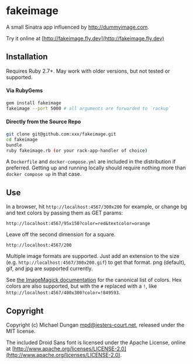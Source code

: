 # fakeimage

A small Sinatra app influenced by <http://dummyimage.com>.

Try it online at [http://fakeimage.fly.dev](http://fakeimage.fly.dev)

## Installation

Requires Ruby 2.7+. May work with older versions, but not tested or supported.

#### Via RubyGems
```bash
gem install fakeimage
fakeimage --port 5000 # all arguments are forwarded to `rackup`
```

#### Directly from the Source Repo
```bash
git clone git@github.com:xxx/fakeimage.git
cd fakeimage
bundle
ruby fakeimage.rb (or your rack-app-handler of choice)
```

A `Dockerfile` and `docker-compose.yml` are included in the distribution if preferred. Getting up and running
locally should require nothing more than `docker compose up` in that case.

## Use

In a browser, hit `http://localhost:4567/300x200` for example, or change bg and text colors by passing them as 
GET params:

`http://localhost:4567/95x150?color=red&textcolor=orange`

Leave off the second dimension for a square.

`http://localhost:4567/200`

Multiple image formats are supported. Just add an extension to the size (e.g. `http://localhost:4567/300x200.gif`) to 
get that format. png (default), gif, and jpg are supported currently.

See [the ImageMagick documentation](http://www.imagemagick.org/script/color.php#color_names) for the canonical list 
of colors. Hex colors are also supported, but with the `#` replaced with a `!`, 
like `http://localhost:4567/400x300?color=!849593`.

## Copyright

Copyright (c) Michael Dungan <mpd@jesters-court.net>, released under the MIT license.

The included Droid Sans font is licensed under the Apache License, online at [http://www.apache.org/licenses/LICENSE-2.0](http://www.apache.org/licenses/LICENSE-2.0).
